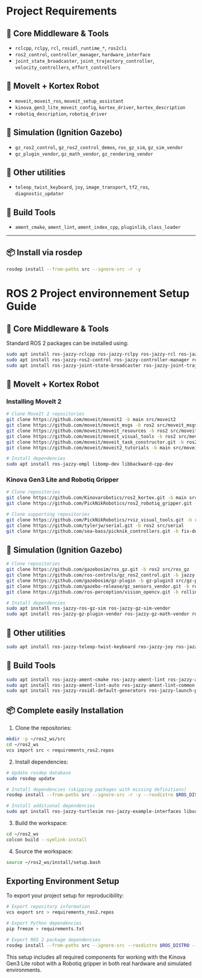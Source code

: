 # Project Requirements

## 🧠 Core Middleware & Tools
- `rclcpp`, `rclpy`, `rcl`, `rosidl_runtime_*`, `ros2cli`
- `ros2_control`, `controller_manager`, `hardware_interface`
- `joint_state_broadcaster`, `joint_trajectory_controller`, `velocity_controllers`, `effort_controllers`

## 🤖 MoveIt + Kortex Robot
- `moveit`, `moveit_ros`, `moveit_setup_assistant`
- `kinova_gen3_lite_moveit_config`, `kortex_driver`, `kortex_description`
- `robotiq_description`, `robotiq_driver`

## 🧩 Simulation (Ignition Gazebo)
- `gz_ros2_control`, `gz_ros2_control_demos`, `ros_gz_sim`, `gz_sim_vendor`
- `gz_plugin_vendor`, `gz_math_vendor`, `gz_rendering_vendor`

## 🧪 Other utilities
- `teleop_twist_keyboard`, `joy`, `image_transport`, `tf2_ros`, `diagnostic_updater`

## 🧰 Build Tools
- `ament_cmake`, `ament_lint`, `ament_index_cpp`, `pluginlib`, `class_loader`

---

## 📦 Install via rosdep
```bash
rosdep install --from-paths src --ignore-src -r -y
```


# ROS 2 Project environnement Setup Guide

## 🧠 Core Middleware & Tools

Standard ROS 2 packages can be installed using:
```bash
sudo apt install ros-jazzy-rclcpp ros-jazzy-rclpy ros-jazzy-rcl ros-jazzy-rosidl-runtime-cpp ros-jazzy-ros2cli
sudo apt install ros-jazzy-ros2-control ros-jazzy-controller-manager ros-jazzy-hardware-interface
sudo apt install ros-jazzy-joint-state-broadcaster ros-jazzy-joint-trajectory-controller ros-jazzy-velocity-controllers ros-jazzy-effort-controllers
```

## 🤖 MoveIt + Kortex Robot

### Installing MoveIt 2
```bash
# Clone MoveIt 2 repositories
git clone https://github.com/moveit/moveit2 -b main src/moveit2
git clone https://github.com/moveit/moveit_msgs -b ros2 src/moveit_msgs
git clone https://github.com/moveit/moveit_resources -b ros2 src/moveit_resources
git clone https://github.com/moveit/moveit_visual_tools -b ros2 src/moveit_visual_tools
git clone https://github.com/moveit/moveit_task_constructor.git -b ros2 src/moveit_task_constructor
git clone https://github.com/moveit/moveit2_tutorials -b main src/moveit2_tutorials

# Install dependencies
sudo apt install ros-jazzy-ompl libomp-dev libbackward-cpp-dev
```

### Kinova Gen3 Lite and Robotiq Gripper
```bash
# Clone repositories
git clone https://github.com/Kinovarobotics/ros2_kortex.git -b main src/ros2_kortex
git clone https://github.com/PickNikRobotics/ros2_robotiq_gripper.git -b main src/ros2_robotiq_gripper

# Clone supporting repositories
git clone https://github.com/PickNikRobotics/rviz_visual_tools.git -b ros2 src/rviz_visual_tools
git clone https://github.com/tylerjw/serial.git -b ros2 src/serial
git clone https://github.com/sea-bass/picknik_controllers.git -b fix-deprecated-realtime-tools-imports src/picknik_controllers
```

## 🧩 Simulation (Ignition Gazebo)

```bash
# Clone repositories
git clone https://github.com/gazebosim/ros_gz.git -b ros2 src/ros_gz
git clone https://github.com/ros-controls/gz_ros2_control.git -b jazzy src/gz_ros2_control
git clone https://github.com/gazebosim/gz-plugin -b gz-plugin3 src/gz-plugin
git clone https://github.com/gazebo-release/gz_sensors_vendor.git -b rolling src/gz_sensors_vendor
git clone https://github.com/ros-perception/vision_opencv.git -b rolling src/vision_opencv

# Install dependencies
sudo apt install ros-jazzy-ros-gz-sim ros-jazzy-gz-sim-vendor
sudo apt install ros-jazzy-gz-plugin-vendor ros-jazzy-gz-math-vendor ros-jazzy-gz-rendering-vendor
```

## 🧪 Other utilities

```bash
sudo apt install ros-jazzy-teleop-twist-keyboard ros-jazzy-joy ros-jazzy-image-transport ros-jazzy-tf2-ros ros-jazzy-diagnostic-updater
```

## 🧰 Build Tools

```bash
sudo apt install ros-jazzy-ament-cmake ros-jazzy-ament-lint ros-jazzy-ament-index-cpp ros-jazzy-pluginlib ros-jazzy-class-loader
sudo apt install ros-jazzy-ament-lint-auto ros-jazzy-ament-lint-common ros-jazzy-ament-cmake-xmllint
sudo apt install ros-jazzy-rosidl-default-generators ros-jazzy-launch-param-builder ros-jazzy-ros2cli-common-extensions
```

## 📦 Complete easily Installation

1. Clone the repositories:
```bash
mkdir -p ~/ros2_ws/src
cd ~/ros2_ws
vcs import src < requirements_ros2.repos
```

2. Install dependencies:
```bash
# Update rosdep database
sudo rosdep update

# Install dependencies (skipping packages with missing definitions)
rosdep install --from-paths src --ignore-src -r -y --rosdistro $ROS_DISTRO --skip-keys="backward_ros ament_lint_common example_interfaces ament_cmake_xmllint ament_lint_auto launch_param_builder joy ros2cli_common_extensions rsl rosidl_default_generators urdfdom_headers ompl turtlesim"

# Install additional dependencies
sudo apt install ros-jazzy-turtlesim ros-jazzy-example-interfaces liburdfdom-headers-dev libbackward-cpp-dev
```

3. Build the workspace:
```bash
cd ~/ros2_ws
colcon build --symlink-install
```

4. Source the workspace:
```bash
source ~/ros2_ws/install/setup.bash
```

## Exporting Environment Setup

To export your project setup for reproducibility:

```bash
# Export repository information
vcs export src > requirements_ros2.repos

# Export Python dependencies
pip freeze > requirements.txt

# Export ROS 2 package dependencies
rosdep install --from-paths src --ignore-src --rosdistro $ROS_DISTRO --simulate > ros2_dependencies.txt
```

This setup includes all required components for working with the Kinova Gen3 Lite robot with a Robotiq gripper in both real hardware and simulated environments.